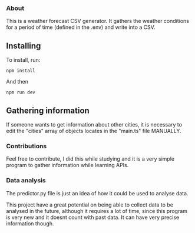 ### About

This is a weather forecast CSV generator. It gathers the weather conditions for a period of time (defined in the .env) and write into a CSV.

## Installing

To install, run:

`npm install`

And then

`npm run dev`

## Gathering information

If someone wants to get information about other cities, it is necessary to edit the "cities" array of objects locates in the "main.ts" file MANUALLY.

### Contributions

Feel free to contribute, I did this while studying and it is a very simple program to gather information while learning APIs.

### Data analysis

The predictor.py file is just an idea of how it could be used to analyse data.

This project have a great potential on being able to collect data to be analysed in the future, although it requires a lot of time, since this program is very new and it doesnt count with past data. It can have very precise information though.
